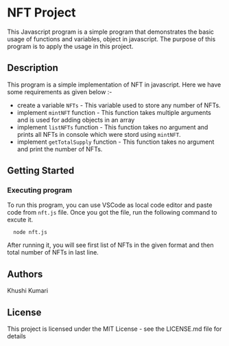 # NFT Project

This Javascript program is a simple program that demonstrates the basic usage of functions and variables, object in javascript. The purpose of this program is to apply the usage in this project.

## Description

This program is a simple implementation of NFT in javascript. 
Here we have some requirements as given below :-
- create a variable `NFTs` - This variable used to store any number of NFTs.
- implement `mintNFT` function - This function takes multiple arguments and is used for adding objects in an array
- implement `listNFTs` function - This function takes no argument and prints all NFTs in console which were stord using `mintNFT`.
- implement `getTotalSupply` function - This function takes no argument and print the number of NFTs.

## Getting Started

### Executing program

To run this program, you can use VSCode as local code editor and paste code from `nft.js` file.
Once you got the file, run the following command to excute it.
```shell
  node nft.js
```
After running it, you will see first list of NFTs in the given format and then total number of NFTs in last line.

## Authors

Khushi Kumari


## License

This project is licensed under the MIT License - see the LICENSE.md file for details
